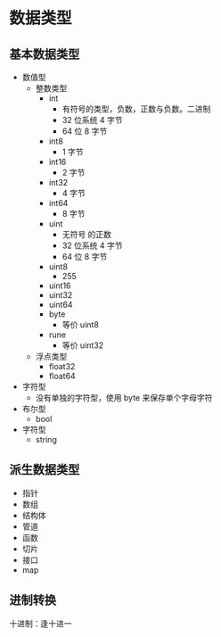 # 数据类型

## 基本数据类型

- 数值型
  - 整数类型
    - int
      - 有符号的类型，负数，正数与负数。二进制
      - 32 位系统 4 字节
      - 64 位 8 字节
    - int8
      - 1 字节
    - int16
      - 2 字节
    - int32
      - 4 字节
    - int64
      - 8 字节
    - uint
      - 无符号 的正数
      - 32 位系统 4 字节
      - 64 位 8 字节
    - uint8
      - 255
    - uint16
    - uint32
    - uint64
    - byte
      - 等价 uint8
    - rune
      - 等价 uint32
  - 浮点类型
    - float32
    - float64
- 字符型
  - 没有单独的字符型，使用 byte 来保存单个字母字符
- 布尔型
  - bool
- 字符型
  - string

## 派生数据类型

- 指针
- 数组
- 结构体
- 管道
- 函数
- 切片
- 接口
- map

## 进制转换

十进制：逢十进一
